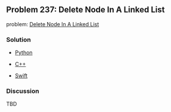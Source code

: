 ## Problem 237: Delete Node In A Linked List

problem: [Delete Node In A Linked List](https://leetcode.com/problems/delete-node-in-a-linked-list/)

### Solution

- [Python](../python/problem237.py)

- [C++](../cpp/problem237.cpp)

- [Swift](../swift/problem237.swift)

### Discussion

TBD

